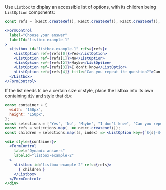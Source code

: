 Use `Listbox` to display an accessible list of options, with its children being `ListOption` components:

```jsx
const refs = [React.createRef(), React.createRef(), React.createRef(), React.createRef(), React.createRef()];

<FormControl
  label="Choose your answer"
  labelId="listbox-example-1"
>
  <Listbox id="listbox-example-1" refs={refs}>
    <ListOption ref={refs[0]}>Yes</ListOption>
    <ListOption ref={refs[1]}>No</ListOption>
    <ListOption ref={refs[2]}>Maybe</ListOption>
    <ListOption ref={refs[3]}>I don't know</ListOption>
    <ListOption ref={refs[4]} title="Can you repeat the question?">Can you repeat the question?</ListOption>
  </Listbox>
</FormControl>
```

If the list needs to be a certain size or style, place the listbox into its own containing `div` and style that `div`:

```jsx
const container = {
  width: '150px',
  height: '150px',
};
const selections = ['Yes', 'No', 'Maybe', "I don't know", 'Can you repeat the question?'];
const refs = selections.map(_ => React.createRef());
const children = selections.map((s, index) => <ListOption key={`${s}-${index}`} ref={refs[index]} title={s}>{s}</ListOption>);

<div style={container}>
  <FormControl
    label="Dynamic answers"
    labelId="listbox-example-2"
  >
    <Listbox id="listbox-example-2" refs={refs}>
      { children }
    </Listbox>
  </FormControl>
</div>
```
